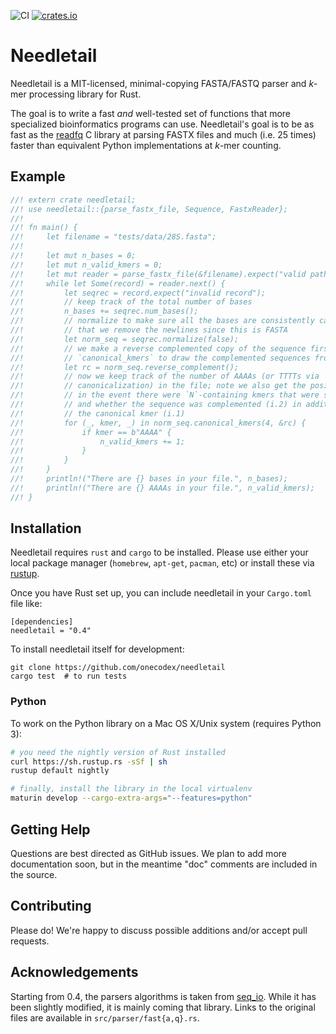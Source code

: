 ![CI](https://github.com/onecodex/needletail/workflows/CI/badge.svg)
[![crates.io](https://img.shields.io/crates/v/needletail.svg)](https://crates.io/crates/needletail)

# Needletail

Needletail is a MIT-licensed, minimal-copying FASTA/FASTQ parser and _k_-mer processing library for Rust.

The goal is to write a fast *and* well-tested set of functions that more specialized bioinformatics programs can use.
Needletail's goal is to be as fast as the [readfq](https://github.com/lh3/readfq) C library at parsing FASTX files and much (i.e. 25 times) faster than equivalent Python implementations at _k_-mer counting.

## Example

```rust
//! extern crate needletail;
//! use needletail::{parse_fastx_file, Sequence, FastxReader};
//!
//! fn main() {
//!     let filename = "tests/data/28S.fasta";
//!
//!     let mut n_bases = 0;
//!     let mut n_valid_kmers = 0;
//!     let mut reader = parse_fastx_file(&filename).expect("valid path/file");
//!     while let Some(record) = reader.next() {
//!         let seqrec = record.expect("invalid record");
//!         // keep track of the total number of bases
//!         n_bases += seqrec.num_bases();
//!         // normalize to make sure all the bases are consistently capitalized and
//!         // that we remove the newlines since this is FASTA
//!         let norm_seq = seqrec.normalize(false);
//!         // we make a reverse complemented copy of the sequence first for
//!         // `canonical_kmers` to draw the complemented sequences from.
//!         let rc = norm_seq.reverse_complement();
//!         // now we keep track of the number of AAAAs (or TTTTs via
//!         // canonicalization) in the file; note we also get the position (i.0;
//!         // in the event there were `N`-containing kmers that were skipped)
//!         // and whether the sequence was complemented (i.2) in addition to
//!         // the canonical kmer (i.1)
//!         for (_, kmer, _) in norm_seq.canonical_kmers(4, &rc) {
//!             if kmer == b"AAAA" {
//!                 n_valid_kmers += 1;
//!             }
//!         }
//!     }
//!     println!("There are {} bases in your file.", n_bases);
//!     println!("There are {} AAAAs in your file.", n_valid_kmers);
//! }
```

## Installation

Needletail requires `rust` and `cargo` to be installed.
Please use either your local package manager (`homebrew`, `apt-get`, `pacman`, etc) or install these via [rustup](https://www.rustup.rs/).

Once you have Rust set up, you can include needletail in your `Cargo.toml` file like:
```shell
[dependencies]
needletail = "0.4"
```

To install needletail itself for development:
```shell
git clone https://github.com/onecodex/needletail
cargo test  # to run tests
```

### Python
To work on the Python library on a Mac OS X/Unix system (requires Python 3):
```bash
# you need the nightly version of Rust installed
curl https://sh.rustup.rs -sSf | sh
rustup default nightly

# finally, install the library in the local virtualenv
maturin develop --cargo-extra-args="--features=python"
```

## Getting Help

Questions are best directed as GitHub issues. We plan to add more documentation soon, but in the meantime "doc" comments are included in the source.

## Contributing

Please do! We're happy to discuss possible additions and/or accept pull requests.

## Acknowledgements
Starting from 0.4, the parsers algorithms is taken from [seq_io](https://github.com/markschl/seq_io). While it has been slightly modified, it is mainly
coming that library. Links to the original files are available in `src/parser/fast{a,q}.rs`.
